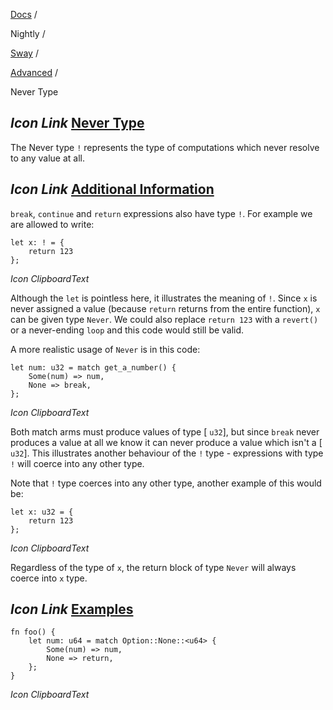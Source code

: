 [Docs](https://docs.fuel.network/) /

Nightly  /

[Sway](https://docs.fuel.network/docs/nightly/sway/) /

[Advanced](https://docs.fuel.network/docs/nightly/sway/advanced/) /

Never Type

## _Icon Link_ [Never Type](https://docs.fuel.network/docs/nightly/sway/advanced/never_type/\#never-type)

The Never type `!` represents the type of computations which never resolve to any value at all.

## _Icon Link_ [Additional Information](https://docs.fuel.network/docs/nightly/sway/advanced/never_type/\#additional-information)

`break`, `continue` and `return` expressions also have type `!`. For example we are allowed to
write:

```fuel_Box fuel_Box-idXKMmm-css
let x: ! = {
    return 123
};
```

_Icon ClipboardText_

Although the `let` is pointless here, it illustrates the meaning of `!`. Since `x` is never
assigned a value (because `return` returns from the entire function), `x` can be given type
`Never`. We could also replace `return 123` with a `revert()` or a never-ending `loop` and this code
would still be valid.

A more realistic usage of `Never` is in this code:

```fuel_Box fuel_Box-idXKMmm-css
let num: u32 = match get_a_number() {
    Some(num) => num,
    None => break,
};
```

_Icon ClipboardText_

Both match arms must produce values of type \[ `u32`\], but since `break` never produces a value
at all we know it can never produce a value which isn't a \[ `u32`\]. This illustrates another
behaviour of the `!` type - expressions with type `!` will coerce into any other type.

Note that `!` type coerces into any other type, another example of this would be:

```fuel_Box fuel_Box-idXKMmm-css
let x: u32 = {
    return 123
};
```

_Icon ClipboardText_

Regardless of the type of `x`, the return block of type `Never` will always coerce into `x` type.

## _Icon Link_ [Examples](https://docs.fuel.network/docs/nightly/sway/advanced/never_type/\#examples)

```fuel_Box fuel_Box-idXKMmm-css
fn foo() {
    let num: u64 = match Option::None::<u64> {
        Some(num) => num,
        None => return,
    };
}
```

_Icon ClipboardText_